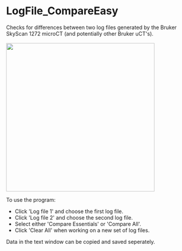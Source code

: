 # LogFile_CompareEasy

Checks for differences between two log files generated by the Bruker SkyScan 1272 microCT (and potentially other Bruker uCT's).
\
\
<img src="https://user-images.githubusercontent.com/70458221/115974224-93526b00-a59e-11eb-944f-ddeb28e75847.gif" width="400"/>

To use the program:
- Click 'Log file 1' and choose the first log file.
- Click 'Log file 2' and choose the second log file.
- Select either 'Compare Essentials' or 'Compare All'.
- Click 'Clear All' when working on a new set of log files.

Data in the text window can be copied and saved seperately.

